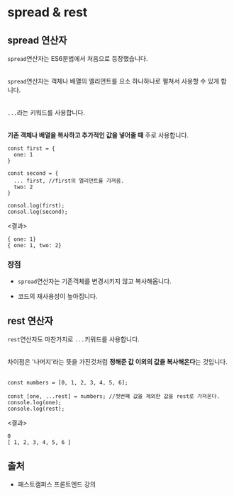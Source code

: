 # spread & rest

## spread 연산자

`spread`연산자는 ES6문법에서 처음으로 등장했습니다.<br><br>

`spread`연산자는 객체나 배열의 엘리먼트를 요소 하나하나로 펼쳐서 사용할 수 있게 합니다.<br><br>

`...`라는 키워드를 사용합니다.<br><br>

**기존 객체나 배열을 복사하고 추가적인 값을 넣어줄 때** 주로 사용합니다.

```
const first = {
  one: 1
}

const second = {
  ... first, //first의 엘리먼트를 가져옴.
  two: 2
}

consol.log(first);
consol.log(second);
```

<결과><br>

```
{ one: 1}
{ one: 1, two: 2}
```

### 장점

- `spread`연산자는 기존객체를 변경시키지 않고 복사해옵니다.

- 코드의 재사용성이 높아집니다.

## rest 연산자

`rest`연산자도 마찬가지로 `...`키워드를 사용합니다.<br><br>

차이점은 '나머지'라는 뜻을 가진것처럼 **정해준 값 이외의 값을 복사해온다**는 것입니다.<br><br>

```
const numbers = [0, 1, 2, 3, 4, 5, 6];

const [one, ...rest] = numbers; //첫번째 값을 제외한 값을 rest로 가져온다.
console.log(one);
console.log(rest);
```

<결과><br>

```
0
[ 1, 2, 3, 4, 5, 6 ]
```

## 출처

- 패스트캠퍼스 프론트엔드 강의
